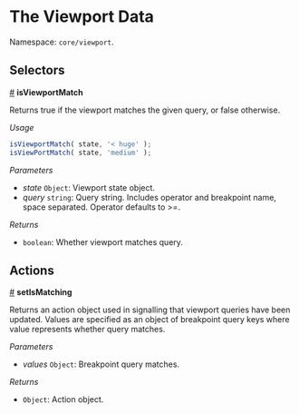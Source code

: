 # The Viewport Data

Namespace: `core/viewport`.

## Selectors

<!-- START TOKEN(Autogenerated selectors|../../../packages/viewport/src/store/selectors.js) -->

<a name="isViewportMatch" href="#isViewportMatch">#</a> **isViewportMatch**

Returns true if the viewport matches the given query, or false otherwise.

_Usage_

```js
isViewportMatch( state, '< huge' );
isViewPortMatch( state, 'medium' );
```

_Parameters_

-   _state_ `Object`: Viewport state object.
-   _query_ `string`: Query string. Includes operator and breakpoint name, space separated. Operator defaults to >=.

_Returns_

-   `boolean`: Whether viewport matches query.

<!-- END TOKEN(Autogenerated selectors|../../../packages/viewport/src/store/selectors.js) -->

## Actions

<!-- START TOKEN(Autogenerated actions|../../../packages/viewport/src/store/actions.js) -->

<a name="setIsMatching" href="#setIsMatching">#</a> **setIsMatching**

Returns an action object used in signalling that viewport queries have been
updated. Values are specified as an object of breakpoint query keys where
value represents whether query matches.

_Parameters_

-   _values_ `Object`: Breakpoint query matches.

_Returns_

-   `Object`: Action object.

<!-- END TOKEN(Autogenerated actions|../../../packages/viewport/src/store/actions.js) -->
